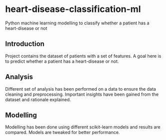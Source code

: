 # heart-disease-classification-ml
Python machine learning modelling to classify whether a patient has a heart-disease or not

## Introduction

Project contains the dataset of patients with a set of features. A goal here is to predict whether a patient has a heart-disease or not. 

## Analysis

Different set of analysis has been performed on a data to ensure the data cleaning and preprocessing. Important insights have been gained from the dataset and rationale explained.

## Modelling

Modelling has been done using different scikit-learn models and results are compared. Models are tweaked for better performance. 
